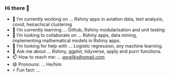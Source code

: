 ### Hi there 👋

<!-- comments in here -->
<!-- **willgilks/willgilks** is a ✨ _special_ ✨ repository because its `README.md` (this file) appears on your GitHub profile. -->

<!--Here are some ideas to get you started:-->

- 🔭 I’m currently working on ... Rshiny apps in aviation data, text analysis, covid, heirachical clustering
- 🌱 I’m currently learning ... Github, Rshiny modularisation and unit testing
- 👯 I’m looking to collaborate on ... Rshiny apps, data mining, implementing mathematical models in Rshiny apps.
- 🤔 I’m looking for help with ... Logistic regression, any machine learning.
- 💬 Ask me about ... Rshiny, ggplot, tidyverse, apply and purrr functions.
- 📫 How to reach me: ... wpgilks@gmail.com
- 😄 Pronouns: ... He/him
- ⚡ Fun fact: ... 

